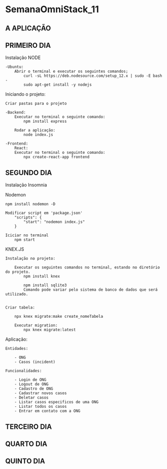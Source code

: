 # SemanaOmniStack_11

## A APLICAÇÃO



## PRIMEIRO DIA

Instalação NODE

    -Ubuntu:
        Abrir o terminal e executar os seguintes comandos;
            curl -sL https://deb.nodesource.com/setup_12.x | sudo -E bash -
            sudo apt-get install -y nodejs

Iniciando o projeto:

    Criar pastas para o projeto

    -Backend:
        Executar no terminal o seguinte comando:
            npm install express

        Rodar a aplicação:
            node index.js
            
    -Frontend:
        React:
        Executar no terminal o seguinte comando:
            npx create-react-app frontend
            
## SEGUNDO DIA

Instalação Insomnia
    


Nodemon
    
    npm install nodemon -D  

    Modificar script em 'package.json'
        "scripts": {
            "start": "nodemon index.js"
        }

    Iciciar no terminal
        npm start

KNEX.JS

    Instalação no projeto:
        
        Executar os seguintes comandos no terminal, estando no diretório do projeto.
            npm install knex
    
            npm install sqlite3
            Comando pode variar pelo sistema de banco de dados que será utilizado.
            

    Criar tabela:
        
        npx knex migrate:make create_nomeTabela

        Executar migration:
            npx knex migrate:latest



Aplicação:

    Entidades:
    
        - ONG
        - Casos (incident)

    Funcionalidades:
    
        - Login de ONG
        - Logout de ONG
        - Cadastro de ONG
        - Cadastrar novos casos
        - Deletar casos
        - Listar casos especificos de uma ONG
        - Listar todos os casos
        - Entrar em contato com a ONG

## TERCEIRO DIA
## QUARTO DIA
## QUINTO DIA
